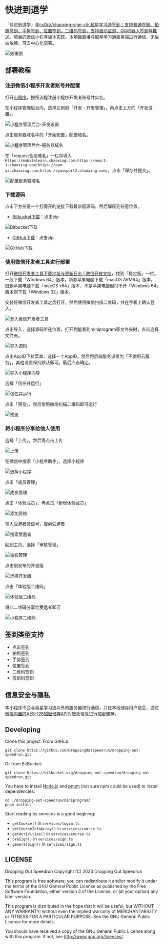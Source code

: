# 快进到退学
「快进到退学」是[cxOrz/chaoxing-sign-cli: 超星学习通签到：支持普通签到、拍照签到、手势签到、位置签到、二维码签到，支持自动监测、QQ机器人签到与推送。](https://github.com/cxOrz/chaoxing-sign-cli)项目的微信小程序版本实现。本项目直接与超星学习通服务端进行通信，无后端依赖，可去中心化部署。

![效果图](/docs/images/效果图.png)

## 部署教程
### 注册微信小程序开发者账号并配置
打开[小程序](https://mp.weixin.qq.com/wxopen/waregister?action=step1)，按照流程注册小程序开发者账号并实名。

在小程序管理后台内，选择左侧的「开发 - 开发管理」，再点击上方的「开发设置」。

![小程序管理后台-开发设置](/docs/images/小程序管理后台-开发设置.png)

点击服务器域名中的「开始配置」配置域名。

![小程序管理后台-服务器域名](/docs/images/小程序管理后台-服务器域名.png)

在「request合法域名」一栏中填入`https://mobilelearn.chaoxing.com;https://mooc1-1.chaoxing.com;https://pan-yz.chaoxing.com;https://passport2.chaoxing.com;`，点击「保存并提交」。

![配置服务器域名](/docs/images/配置服务器域名.png)

### 下载源码
点击下方任意一个打得开的链接下载最新版源码，然后解压到任意位置。

- [Bitbucket下载](https://bitbucket.org/dropping-out-speedrun/dropping-out-speedrun/downloads/?tab=tags)：点击zip

![Bitbucket下载](/docs/images/Bitbucket下载.png)

- [GitHub下载](https://github.com/DroppingOutSpeedrun/dropping-out-speedrun/tags)：点击zip

![GitHub下载](/docs/images/GitHub下载.png)

### 使用微信开发者工具进行部署
打开[微信开发者工具下载地址与更新日志 | 微信开放文档](https://developers.weixin.qq.com/miniprogram/dev/devtools/download.html)，找到「稳定版」一栏。一般下载「Windows 64」版本，新款苹果电脑下载「macOS ARM64」版本，旧款苹果电脑下载「macOS x64」版本，不是苹果电脑但打不开「Windows 64」版本则下载「Windows 32」版本。

安装好微信开发者工具之后打开，然后使用微信扫描二维码，并在手机上确认登入。

![登入微信开发者工具](/docs/images/登入微信开发者工具.jpg)

点击导入，选择源码所在位置，打开到能看到miniprogram等文件夹时，点击选择文件夹。

![导入源码](/docs/images/导入源码.png)

点击AppID下拉菜单，选择一个AppID。然后将后端服务设置为「不使用云服务」，其他设置保持默认即可。最后点击确定。

![导入小程序向导](/docs/images/导入小程序向导.png)

选择「信任并运行」

![信任并运行](/docs/images/信任并运行.png)

点击「预览」，然后使用微信扫描二维码即可运行

![预览](/docs/images/预览.jpg)

### 将小程序分享给他人使用
选择「上传」，然后再点击上传

![上传](/docs/images/上传.png)

在微信中搜索「小程序助手」，选择小程序

![选择小程序](/docs/images/选择小程序.jpg)

点击「成员管理」

![成员管理](/docs/images/成员管理.jpg)

点击「体验成员」，再点击「新增体验成员」

![添加资格](/docs/images/添加资格.jpg)

输入受邀者微信号，搜索受邀者

![搜索受邀者](/docs/images/搜索受邀者.jpg)

回到主页，选择「审核管理」

![审核管理](/docs/images/审核管理.jpg)

点击刚发布的开发版

![选择开发版](/docs/images/选择开发版.jpg)

点击「体验版二维码」

![体验版二维码](/docs/images/体验版二维码.jpg)

将此二维码分享给受邀者即可

![小程序二维码](/docs/images/小程序二维码.jpg)

## 签到类型支持
- 点击签到
- 拍照签到
- 手势签到
- 位置签到
- 二维码签到
- 签到码签到

## 信息安全与隐私
本小程序不会与超星学习通以外的服务器进行通信，只在本地储存用户信息，通过[微信内置的AES-128加密储存API](https://developers.weixin.qq.com/miniprogram/dev/api/storage/wx.setStorage.html#Object-object)对敏感信息进行加密储存。

## Developing
Clone this project.
From GitHub:
```shell
git clone https://github.com/DroppingOutSpeedrun/dropping-out-speedrun.git
```

Or from BitBucket:
```shell
git clone https://bitbucket.org/dropping-out-speedrun/dropping-out-speedrun.git
```

You have to install [Node.js](https://nodejs.org/) and [pnpm](https://pnpm.io/) (not sure npm could be used) to install dependencies:
```shell
cd ./dropping-out-speedrun/miniprogram/
pnpm install
```

Start reading by services is a good begining:
- `getCookie()` in `services/login.ts`
- `getCourseInfoArray()` in `services/course.ts`
- `getActivities()` in `services/course.ts`
- `preSign()` in `services/sign.ts`
- `generalSign()` in `services/sign.ts`

## LICENSE
Dropping Out Speedrun
Copyright (C) 2023  Dropping Out Speedrun

This program is free software: you can redistribute it and/or modify
it under the terms of the GNU General Public License as published by
the Free Software Foundation, either version 3 of the License, or
(at your option) any later version.

This program is distributed in the hope that it will be useful,
but WITHOUT ANY WARRANTY; without even the implied warranty of
MERCHANTABILITY or FITNESS FOR A PARTICULAR PURPOSE.  See the
GNU General Public License for more details.

You should have received a copy of the GNU General Public License
along with this program.  If not, see <http://www.gnu.org/licenses/>.
